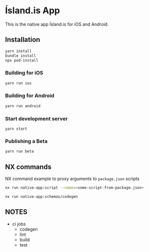 # Ísland.is App

This is the native app Ísland.is for iOS and Android.

## Installation

```bash
yarn install
bundle install
npx pod-install
```

### Building for iOS

```bash
yarn run ios
```

### Building for Android

```bash
yarn run android
```

### Start development server

```
yarn start
```

### Publishing a Beta

```bash
yarn run beta
```

## NX commands

NX command example to proxy arguments to `package.json` scripts

```bash
nx run native-app:script --name=<some-script-from-package.json>
```

```bash
nx run native-app:schemas/codegen
```

## NOTES

- ci jobs
  - codegen
  - lint
  - build
  - test
